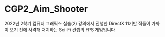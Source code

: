 # CGP2_Aim_Shooter
2022년 2학기 컴퓨터 그래픽스 실습(2) 강의에서 진행한 DirectX 11기반 적들이 가까이 오기 전에  사격해 처치하는 Sci-Fi 컨셉의 FPS 게임입니다
